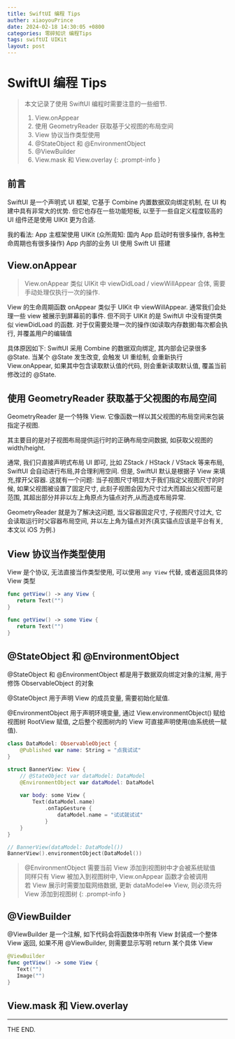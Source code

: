 ```yaml
---
title: SwiftUI 编程 Tips
auther: xiaoyouPrince
date: 2024-02-18 14:30:05 +0800
categories: 零碎知识 编程Tips
tags: swiftUI UIKit
layout: post
---
```


# SwiftUI 编程 Tips

> 本文记录了使用 SwiftUI 编程时需要注意的一些细节. 
> 1. View.onAppear 
> 2. 使用 GeometryReader 获取基于父视图的布局空间
> 3. View 协议当作类型使用
> 4. @StateObject 和 @EnvironmentObject
> 5. @ViewBuilder
> 6. View.mask 和 View.overlay
{: .prompt-info }

## 前言

SwiftUI 是一个声明式 UI 框架, 它基于 Combine 内置数据双向绑定机制, 在 UI 构建中具有非常大的优势. 但它也存在一些功能短板, 以至于一些自定义程度较高的 UI 组件还是使用 UIKit 更为合适. 

我的看法: 
App 主框架使用 UIKit (众所周知: 国内 App 启动时有很多操作, 各种生命周期也有很多操作)
App 内部的业务 UI 使用 Swift UI 搭建

## View.onAppear

> View.onAppear 类似 UIKit 中 viewDidLoad / viewWillAppear 合体, 需要手动处理仅执行一次的操作. 

View 的生命周期函数 onAppear 类似于 UIKit 中 viewWillAppear. 通常我们会处理一些 view 被展示到屏幕前的事件. 但不同于 UIKit 的是 SwiftUI 中没有提供类似 viewDidLoad 的函数. 对于仅需要处理一次的操作(如读取内存数据)每次都会执行, 并覆盖用户的编辑值

具体原因如下:
SwiftUI 采用 Combine 的数据双向绑定, 其内部会记录很多 @State. 当某个 @State 发生改变, 会触发 UI 重绘制, 会重新执行 View.onAppear, 如果其中包含读取默认值的代码, 则会重新读取默认值, 覆盖当前修改过的 @State.

## 使用 GeometryReader 获取基于父视图的布局空间

GeometryReader 是一个特殊 View. 它像函数一样以其父视图的布局空间来包装指定子视图. 

其主要目的是对子视图布局提供运行时的正确布局空间数据, 如获取父视图的 width/height.

通常, 我们只直接声明式布局 UI 即可, 比如 ZStack / HStack / VStack 等来布局, SwiftUI 会自动进行布局,并合理利用空间. 但是, SwiftUI 默认是根据子 View 来填充,撑开父容器. 这就有一个问题: 当子视图尺寸明显大于我们指定父视图尺寸的时候, 如果父视图被设置了固定尺寸, 此刻子视图会因为尺寸过大而超出父视图可是范围, 其超出部分并非以左上角原点为锚点对齐,从而造成布局异常.

GeometryReader 就是为了解决这问题, 当父容器固定尺寸, 子视图尺寸过大, 它会读取运行时父容器布局空间, 并以左上角为锚点对齐(真实锚点应该是平台有关, 本文以 iOS 为例.)

## View 协议当作类型使用

View 是个协议, 无法直接当作类型使用, 可以使用 `any View` 代替, 或者返回具体的 View 类型

```swift
func getView() -> any View {
   return Text("")
}

func getView() -> some View {
   return Text("")
}
```

## @StateObject 和 @EnvironmentObject

@StateObject 和 @EnvironmentObject 都是用于数据双向绑定对象的注解, 用于修饰 ObservableObject 的对象

@StateObject 用于声明 View 的成员变量, 需要初始化赋值.

@EnvironmentObject 用于声明环境变量, 通过 View.environmentObject() 赋给视图树 RootView 赋值, 之后整个视图树内的 View 可直接声明使用(由系统统一赋值).


```swift
class DataModel: ObservableObject {
    @Published var name: String = "点我试试"
}

struct BannerView: View {
    // @StateObject var dataModel: DataModel
    @EnvironmentObject var dataModel: DataModel
    
    var body: some View {
        Text(dataModel.name)
            .onTapGesture {
                dataModel.name = "试试就试试"
            }
    }
}

// BannerView(dataModel: DataModel())
BannerView().environmentObject(DataModel())
```

> @EnvironmentObject 需要当前 View 添加到视图树中才会被系统赋值<br>
> 同样只有 View 被加入到视图树中, View.onAppear 函数才会被调用<br>
> 若 View 展示时需要加载网络数据, 更新 dataModel<=> View, 则必须先将 View 添加到视图树
{: .prompt-info }


## @ViewBuilder

@ViewBuilder 是一个注解, 如下代码会将函数体中所有 View 封装成一个整体 View 返回, 
如果不用 @ViewBuilder, 则需要显示写明 return 某个具体 View

```swift
@ViewBuilder
func getView() -> some View {
   Text("")
   Image("")
}
```

## View.mask 和 View.overlay



-----
THE END. 






